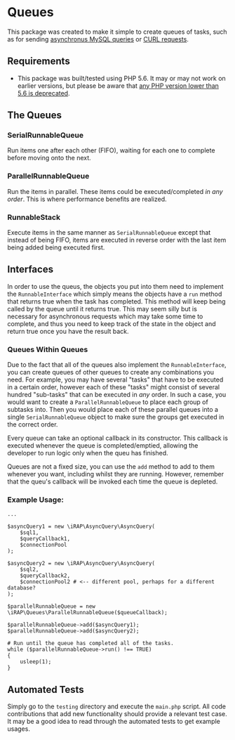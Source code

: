 # Queues
This package was created to make it simple to create queues of tasks, such as for sending [asynchronus MySQL queries](https://github.com/iRAP-software/package-async-query) or [CURL requests](https://github.com/programster/curl-easier).

## Requirements

* This package was built/tested using PHP 5.6. It may or may not work on earlier versions, but please be aware that [any PHP version lower than 5.6 is deprecated](https://secure.php.net/supported-versions.php).


## The Queues

### SerialRunnableQueue
Run items one after each other (FIFO), waiting for each one to complete before moving onto the next.

### ParallelRunnableQueue
Run the items in parallel. These items could be executed/completed *in any order*. This is where performance benefits are realized.

### RunnableStack
Execute items in the same manner as `SerialRunnableQueue` except that instead of being FIFO, items are executed in reverse order with the last item being added being executed first.

## Interfaces

In order to use the queus, the objects you put into them need to implement the  `RunnableInterface` which simply means the objects have a `run` method that returns true when the task has completed. This method will keep being called by the queue until it returns true. This may seem silly but is necessary for asynchronous requests which may take some time to complete, and thus you need to keep track of the state in the object and return true once you have the result back.

### Queues Within Queues
Due to the fact that all of the queues also implement the `RunnableInterface`, you can create queues of other queues to create any combinations you need. For example, you may have several "tasks" that have to be executed in a certain order, however each of these "tasks" might consist of several hundred "sub-tasks" that can be executed in *any* order. In such a case, you would want to create a `ParallelRunnableQueue` to place each group of subtasks into. Then you would place each of these parallel queues into a single `SerialRunnableQueue` object to make sure the groups get executed in the correct order.

Every queue can take an optional callback in its constructor. This callback is executed whenever the queue is completed/emptied, allowing the developer to run logic only when the queu has finished.

Queues are not a fixed size, you can use the `add` method to add to them whenever you want, including whilst they are running. However, remember that the queu's callback will be invoked each time the queue is depleted.



### Example Usage:
```
...

$asyncQuery1 = new \iRAP\AsyncQuery\AsyncQuery(
    $sql1,
    $queryCallback1,
    $connectionPool
);

$asyncQuery2 = new \iRAP\AsyncQuery\AsyncQuery(
    $sql2,
    $queryCallback2,
    $connectionPool2 # <-- different pool, perhaps for a different database?
);

$parallelRunnableQueue = new \iRAP\Queues\ParallelRunnableQueue($queueCallback);

$parallelRunnableQueue->add($asyncQuery1);
$parallelRunnableQueue->add($asyncQuery2);

# Run until the queue has completed all of the tasks.
while ($parallelRunnableQueue->run() !== TRUE)
{
    usleep(1);
}
```


## Automated Tests
Simply go to the `testing` directory and execute the `main.php` script. All code contributions that add new functionality should provide a relevant test case. It may be a good idea to read through the automated tests to get example usages.
